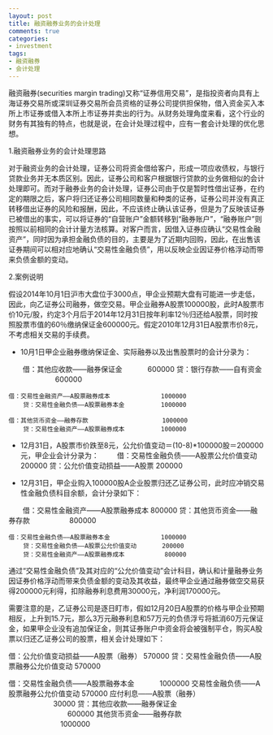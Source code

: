 ```yaml
---
layout: post
title: 融资融券业务的会计处理
comments: true
categories:
- investment
tags:
- 融资融券
- 会计处理
---
```


融资融券(securities margin trading)又称“证券信用交易”，是指投资者向具有上海证券交易所或深圳证券交易所会员资格的证券公司提供担保物，借入资金买入本所上市证券或借入本所上市证券并卖出的行为。从财务处理角度来看，这个行业的财务有其独有的特点，也就是说，在会计处理过程中，应有一套会计处理的优化思想。

1.融资融券业务的会计处理思路

对于融资业务的会计处理，证券公司将资金借给客户，形成一项应收债权，与银行贷款业务并无本质区别。因此，证券公司和客户根据银行贷款的业务做相似的会计处理即可。而对于融券业务的会计处理，证券公司由于仅是暂时性借出证券，在约定的期限之后，客户将归还证券公司相同数量和种类的证券，证券公司并没有真正转移借出证券的风险和报酬，因此，不应该终止确认该证券，但是为了反映该证券已被借出的事实，可以将证券的“自营账户”金额转移到“融券账户”，“融券账户”则按照以前相同的会计计量方法核算。对客户而言，因借入证券应确认“交易性金融资产”，同时因为承担金融负债的目的，主要是为了近期内回购，因此，在出售该证券期间可以相对应地确认“交易性金融负债”，用以反映企业因证券价格浮动而带来负债金额的变动。

2.案例说明

假设2014年10月1日沪市大盘位于3000点，甲企业预期大盘有可能进一步走低，因此，向乙证券公司融券，做空交易。甲企业融券A股票100000股，此时A股票市价10元/股，约定3个月后于2014年12月31日按年利率12％归还给A股票，同时按照股票市值的60％缴纳保证金600000元。假定2010年12月31日A股票市价8元，不考虑相关交易的手续费。

* 10月1日甲企业融券缴纳保证金、实际融券以及出售股票时的会计分录为：

　　借：其他应收款——融券保证金 　　　               600000
		贷：银行存款——自有资金 　　 　　　　        600000
		
	借：交易性金融资产——A股票融券成本              1000000
		贷：交易性金融负债——A股票融券本金          1000000

	借：其他货币资金——融券存款 　　                1000000
		贷：交易性金融资产——A股票融券成本          1000000
	
* 12月31日，A股票市价跌至8元，公允价值变动＝(10-8)*100000股＝200000元，甲企业会计分录为：
　　
	借：交易性金融负债——A股票公允价值变动           200000
		贷：公允价值变动损益——A股票                 200000
	
* 12月31日，甲企业购入100000股A企业股票归还乙证券公司，此时应冲销交易性金融负债科目余额，会计分录如下：

　　借：交易性金融资产——A股票融券成本               800000
		贷：其他货币资金——融券存款 　　　　　       800000
		
	借：交易性金融负债——A股票融券本金              1000000
		贷：交易性金融负债——A股票公允价值变动       200000
		贷：交易性金融资产——A股票融券成本           800000
		
通过“交易性金融负债”及其对应的“公允价值变动”会计科目，确认和计量融券业务因证券价格浮动而带来负债金额的变动及其收益，最终甲企业通过融券做空交易获得200000元利得，扣除融券利息费用30000元，净利润170000元。

需要注意的是，乙证券公司是逐日盯市，假如12月20日A股票的价格与甲企业预期相反，上升到15.7元，那么3万元融券利息和57万元的负债浮亏将抵消60万元保证金，如果甲企业没有追加保证金，则其证券账户中资金将会被强制平仓，购买A股票以归还乙证券公司的股票，相关会计处理如下：

借：公允价值变动损益——A股票（融券）                570000
	贷：交易性金融负债——A股票融券公允价值变动      570000
	
借：交易性金融负债——A股票融券本金 　　　          1000000
	交易性金融负债——A股票融券公允价值变动          570000
	应付利息——A股票（融券） 　　　　　　            30000
	贷：其他应收款——融券保证金 　　　　　　　　    600000
		其他货币资金——融券存款 　　　　　　　     1000000
